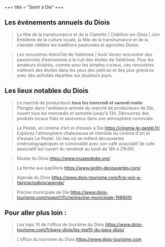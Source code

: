 +++
title = "Sortir à Die"
+++

## Les événements annuels du Diois
>La fête de la transhumance et de la Clairette | Châtillon-en-Diois | Juin
Emblème de la culture locale, la fête de la transhumance et de la clairette célèbre les traditions pastorales et agricoles Dioise.

>Les rencontres AstroCiel de Valdrôme | Août 
Venez rencontrer des passionnés d’astronomie à la nuit des étoiles de Valdrôme. Pour les amateurs éclairés, comme pour les simples curieux, ces rencontres mettront des étoiles dans les yeux des petit.es et des plus grand.es avec des activités réparties sur plusieurs jours.

## Les lieux notables du Diois

>Le marché de producteurs **tous les mercredi et samedi matin**
Plongez dans l'ambiance animée du marché de producteurs de Die, ouvert tous les mercredis et samedis jusqu'à 13h. Découvrez des produits locaux frais et savoureux dans une atmosphère conviviale.


>Le Pestel, un cinéma d’art et d’essais à Die https://cinema-le-pestel.fr/
Explorez l'atmosphère chaleureuse et intimiste du cinéma d'art et d'essais Le Pestel. Un lieu où se mêlent découvertes cinématographiques et convivialité avec son café associatif (le café associatif est ouvert du vendredi au lundi de 18h à 21h30).

>Musée du Diois https://www.museededie.org/

>La ferme aux papillons https://www.jardin-decouvertes.com/

>Agenda du Diois https://www.diois-tourisme.com/fr/a-voir-a-faire/actudiois/agenda/

>Piscine municipale de Die https://www.diois-tourisme.com/noesit/!/fiche/piscine-municipale-198909/

## Pour aller plus loin :

>Les tops 10 de l’office de tourisme du Diois https://www.diois-tourisme.com/fr/pays-diois/les-top10-du-pays-diois/

>L’office du tourisme du Diois https://www.diois-tourisme.com
